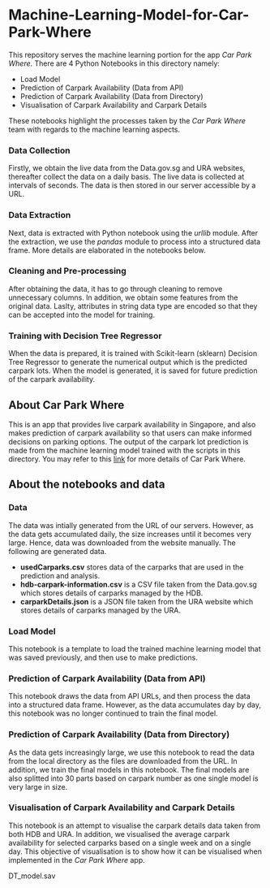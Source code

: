 # Machine-Learning-Model-for-Car-Park-Where
This repository serves the machine learning portion for the app *Car Park Where*.
There are 4 Python Notebooks in this directory namely:
- Load Model
- Prediction of Carpark Availability (Data from API)
- Prediction of Carpark Availability (Data from Directory)
- Visualisation of Carpark Availability and Carpark Details

These notebooks highlight the processes taken by the *Car Park Where* team with regards to the machine learning aspects.
### Data Collection
Firstly, we obtain the live data from the Data.gov.sg and URA websites, thereafter collect the data on a daily basis. The live data is collected at intervals of seconds. The data is then stored in our server accessible by a URL.

### Data Extraction
Next, data is extracted with Python notebook using the *urllib* module. After the extraction, we use the *pandas* module to process into a structured data frame. More details are elaborated in the notebooks below.

### Cleaning and Pre-processing
After obtaining the data, it has to go through cleaning to remove unnecessary columns. In addition, we obtain some features from the original data. Laslty, attributes in string data type are encoded so that they can be accepted into the model for training.

### Training with Decision Tree Regressor
When the data is prepared, it is trained with Scikit-learn (sklearn) Decision Tree Regressor to generate the numerical output which is the predicted carpark lots. When the model is generated, it is saved for future prediction of the carpark availability.

## About Car Park Where
This is an app that provides live carpark availability in Singapore, and also makes prediction of carpark availability so that users can make informed decisions on parking options.
The output of the carpark lot prediction is made from the machine learning model trained with the scripts in this directory. You may refer to this [link](https://github.com/Teo-KJ/Car-Park-Where) for more details of Car Park Where.

## About the notebooks and data

### Data
The data was intially generated from the URL of our servers. However, as the data gets accumulated daily, the size increases until it becomes very large. Hence, data was downloaded from the website manually. The following are generated data.
* **usedCarparks.csv** stores data of the carparks that are used in the prediction and analysis.
* **hdb-carpark-information.csv** is a CSV file taken from the Data.gov.sg which stores details of carparks managed by the HDB.
* **carparkDetails.json** is a JSON file taken from the URA website which stores details of carparks managed by the URA.

### Load Model
This notebook is a template to load the trained machine learning model that was saved previously, and then use to make predictions.

### Prediction of Carpark Availability (Data from API)
This notebook draws the data from API URLs, and then process the data into a structured data frame. However, as the data accumulates day by day, this notebook was no longer continued to train the final model.

### Prediction of Carpark Availability (Data from Directory)
As the data gets increasingly large, we use this notebook to read the data from the local directory as the files are downloaded from the URL. In addition, we train the final models in this notebook. The final models are also splitted into 30 parts based on carpark number as one single model is very large in size. 

### Visualisation of Carpark Availability and Carpark Details
This notebook is an attempt to visualise the carpark details data taken from both HDB and URA. In addition, we visualised the average carpark availability for selected carparks based on a single week and on a single day. This objective of visualisation is to show how it can be visualised when implemented in the *Car Park Where* app.

DT_model.sav
